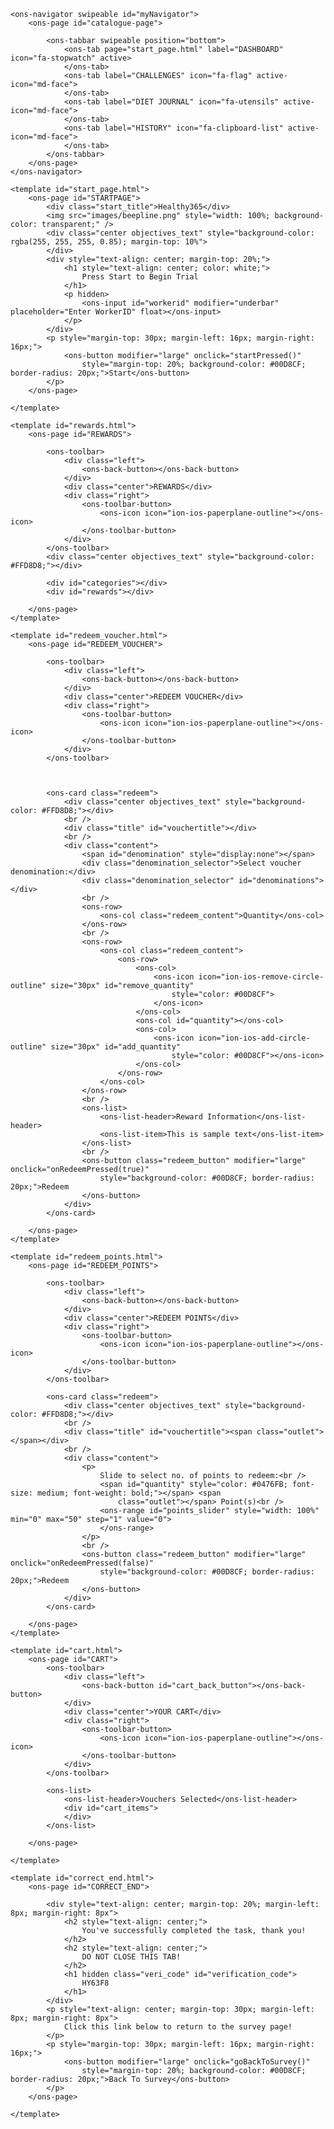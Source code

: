 <!DOCTYPE html>
<html>

<head>
    <link rel="stylesheet" href="styles.css">
    <link rel="stylesheet" href="lib/onsen/css/onsenui.css">
    <link rel="stylesheet" href="lib/onsen/css/onsen-css-components.min.css">
    <script src="https://ajax.googleapis.com/ajax/libs/jquery/3.4.1/jquery.min.js"></script>
    <script src="lib/onsen/js/onsenui.min.js"></script>
    <script src="logging.js"></script>
    <script src="scripts.js"></script>

</head>

<body>

    <ons-navigator swipeable id="myNavigator">
        <ons-page id="catalogue-page">

            <ons-tabbar swipeable position="bottom">
                <ons-tab page="start_page.html" label="DASHBOARD" icon="fa-stopwatch" active>
                </ons-tab>
                <ons-tab label="CHALLENGES" icon="fa-flag" active-icon="md-face">
                </ons-tab>
                <ons-tab label="DIET JOURNAL" icon="fa-utensils" active-icon="md-face">
                </ons-tab>
                <ons-tab label="HISTORY" icon="fa-clipboard-list" active-icon="md-face">
                </ons-tab>
            </ons-tabbar>
        </ons-page>
    </ons-navigator>

    <template id="start_page.html">
        <ons-page id="STARTPAGE">
            <div class="start_title">Healthy365</div>
            <img src="images/beepline.png" style="width: 100%; background-color: transparent;" />
            <div class="center objectives_text" style="background-color: rgba(255, 255, 255, 0.85); margin-top: 10%">
            </div>
            <div style="text-align: center; margin-top: 20%;">
                <h1 style="text-align: center; color: white;">
                    Press Start to Begin Trial
                </h1>
                <p hidden>
                    <ons-input id="workerid" modifier="underbar" placeholder="Enter WorkerID" float></ons-input>
                </p>
            </div>
            <p style="margin-top: 30px; margin-left: 16px; margin-right: 16px;">
                <ons-button modifier="large" onclick="startPressed()"
                    style="margin-top: 20%; background-color: #00D8CF; border-radius: 20px;">Start</ons-button>
            </p>
        </ons-page>

    </template>

    <template id="rewards.html">
        <ons-page id="REWARDS">

            <ons-toolbar>
                <div class="left">
                    <ons-back-button></ons-back-button>
                </div>
                <div class="center">REWARDS</div>
                <div class="right">
                    <ons-toolbar-button>
                        <ons-icon icon="ion-ios-paperplane-outline"></ons-icon>
                    </ons-toolbar-button>
                </div>
            </ons-toolbar>
            <div class="center objectives_text" style="background-color: #FFD8D8;"></div>

            <div id="categories"></div>
            <div id="rewards"></div>

        </ons-page>
    </template>

    <template id="redeem_voucher.html">
        <ons-page id="REDEEM_VOUCHER">

            <ons-toolbar>
                <div class="left">
                    <ons-back-button></ons-back-button>
                </div>
                <div class="center">REDEEM VOUCHER</div>
                <div class="right">
                    <ons-toolbar-button>
                        <ons-icon icon="ion-ios-paperplane-outline"></ons-icon>
                    </ons-toolbar-button>
                </div>
            </ons-toolbar>



            <ons-card class="redeem">
                <div class="center objectives_text" style="background-color: #FFD8D8;"></div>
                <br />
                <div class="title" id="vouchertitle"></div>
                <br />
                <div class="content">
                    <span id="denomination" style="display:none"></span>
                    <div class="denomination_selector">Select voucher denomination:</div>
                    <div class="denomination_selector" id="denominations"></div>
                    <br />
                    <ons-row>
                        <ons-col class="redeem_content">Quantity</ons-col>
                    </ons-row>
                    <br />
                    <ons-row>
                        <ons-col class="redeem_content">
                            <ons-row>
                                <ons-col>
                                    <ons-icon icon="ion-ios-remove-circle-outline" size="30px" id="remove_quantity"
                                        style="color: #00D8CF">
                                    </ons-icon>
                                </ons-col>
                                <ons-col id="quantity"></ons-col>
                                <ons-col>
                                    <ons-icon icon="ion-ios-add-circle-outline" size="30px" id="add_quantity"
                                        style="color: #00D8CF"></ons-icon>
                                </ons-col>
                            </ons-row>
                        </ons-col>
                    </ons-row>
                    <br />
                    <ons-list>
                        <ons-list-header>Reward Information</ons-list-header>
                        <ons-list-item>This is sample text</ons-list-item>
                    </ons-list>
                    <br />
                    <ons-button class="redeem_button" modifier="large" onclick="onRedeemPressed(true)"
                        style="background-color: #00D8CF; border-radius: 20px;">Redeem
                    </ons-button>
                </div>
            </ons-card>

        </ons-page>
    </template>

    <template id="redeem_points.html">
        <ons-page id="REDEEM_POINTS">

            <ons-toolbar>
                <div class="left">
                    <ons-back-button></ons-back-button>
                </div>
                <div class="center">REDEEM POINTS</div>
                <div class="right">
                    <ons-toolbar-button>
                        <ons-icon icon="ion-ios-paperplane-outline"></ons-icon>
                    </ons-toolbar-button>
                </div>
            </ons-toolbar>

            <ons-card class="redeem">
                <div class="center objectives_text" style="background-color: #FFD8D8;"></div>
                <br />
                <div class="title" id="vouchertitle"><span class="outlet"></span></div>
                <br />
                <div class="content">
                    <p>
                        Slide to select no. of points to redeem:<br />
                        <span id="quantity" style="color: #0476FB; font-size: medium; font-weight: bold;"></span> <span
                            class="outlet"></span> Point(s)<br />
                        <ons-range id="points_slider" style="width: 100%" min="0" max="50" step="1" value="0">
                        </ons-range>
                    </p>
                    <br />
                    <ons-button class="redeem_button" modifier="large" onclick="onRedeemPressed(false)"
                        style="background-color: #00D8CF; border-radius: 20px;">Redeem
                    </ons-button>
                </div>
            </ons-card>

        </ons-page>
    </template>

    <template id="cart.html">
        <ons-page id="CART">
            <ons-toolbar>
                <div class="left">
                    <ons-back-button id="cart_back_button"></ons-back-button>
                </div>
                <div class="center">YOUR CART</div>
                <div class="right">
                    <ons-toolbar-button>
                        <ons-icon icon="ion-ios-paperplane-outline"></ons-icon>
                    </ons-toolbar-button>
                </div>
            </ons-toolbar>

            <ons-list>
                <ons-list-header>Vouchers Selected</ons-list-header>
                <div id="cart_items">
                </div>
            </ons-list>

        </ons-page>

    </template>

    <template id="correct_end.html">
        <ons-page id="CORRECT_END">

            <div style="text-align: center; margin-top: 20%; margin-left: 8px; margin-right: 8px">
                <h2 style="text-align: center;">
                    You've successfully completed the task, thank you!
                </h2>
                <h2 style="text-align: center;">
                    DO NOT CLOSE THIS TAB!
                </h2>
                <h1 hidden class="veri_code" id="verification_code">
                    HY63F8
                </h1>
            </div>
            <p style="text-align: center; margin-top: 30px; margin-left: 8px; margin-right: 8px">
                Click this link below to return to the survey page!
            </p>
            <p style="margin-top: 30px; margin-left: 16px; margin-right: 16px;">
                <ons-button modifier="large" onclick="goBackToSurvey()"
                    style="margin-top: 20%; background-color: #00D8CF; border-radius: 20px;">Back To Survey</ons-button>
            </p>
        </ons-page>

    </template>

</body>

</html>
